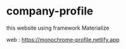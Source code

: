 # company-profile
this website using framework Materialize

web : https://monochrome-profile.netlify.app
